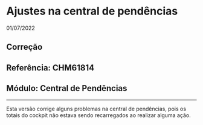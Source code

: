 # Ajustes na central de pendências
01/07/2022
## Correção
## Referência: CHM61814
## Módulo: Central de Pendências
***

Esta versão corrige alguns problemas na central de pendências, pois os totais do cockpit não estava sendo recarregados ao realizar alguma ação.